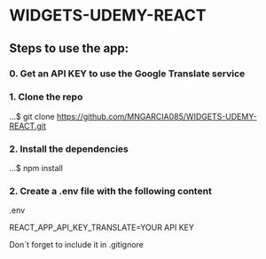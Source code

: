 # WIDGETS-UDEMY-REACT

## Steps to use the app:

### 0. Get an API KEY to use the Google Translate service

### 1. Clone the repo

...$ git clone https://github.com/MNGARCIA085/WIDGETS-UDEMY-REACT.git

### 2. Install the dependencies

...$ npm install

### 2. Create a .env file with the following content

.env

REACT_APP_API_KEY_TRANSLATE=YOUR API KEY




Don´t forget to include it in .gitignore
